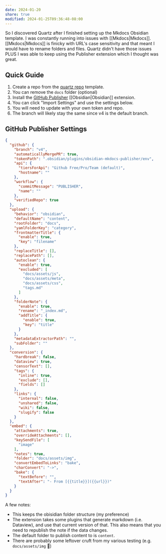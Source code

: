 ```yaml
---
date: 2024-01-20
share: true
modified: 2024-01-25T09:36:48-08:00
---
```


So I discovered Quartz after I finished setting up the Mkdocs Obsidian template. I was constantly running into issues with [[Mkdocs|Mkdocs]]. [[Mkdocs|Mkdocs]] is finicky with URL's case sensitivity and that meant I would have to rename folders and files. Quartz didn't have those issues PLUS I was able to keep using the Publisher extension which I thought was great.
## Quick Guide

1. Create a repo from the [quartz repo](https://github.com/jackyzha0/quartz) template.
2. You can remove the `docs` folder (optional)
3. Install the [GitHub Publisher](https://github.com/ObsidianPublisher/obsidian-github-publisher) [[Obsidian|Obsidian]] extension.
4. You can click "Import Settings" and use the settings below.
5. You will need to update with your own token and repo.
  1. The branch will likely stay the same since v4 is the default branch.

## GitHub Publisher Settings
```json
{
  "github": {
    "branch": "v4",
    "automaticallyMergePR": true,
    "tokenPath": ".obsidian/plugins/obsidian-mkdocs-publisher/env",
    "api": {
      "tiersForApi": "Github Free/Pro/Team (default)",
      "hostname": ""
    },
    "workflow": {
      "commitMessage": "PUBLISHER",
      "name": ""
    },
    "verifiedRepo": true
  },
  "upload": {
    "behavior": "obsidian",
    "defaultName": "content",
    "rootFolder": "docs",
    "yamlFolderKey": "category",
    "frontmatterTitle": {
      "enable": true,
      "key": "filename"
    },
    "replaceTitle": [],
    "replacePath": [],
    "autoclean": {
      "enable": true,
      "excluded": [
        "docs/assets/js",
        "docs/assets/meta",
        "docs/assets/css",
        "tags.md"
      ]
    },
    "folderNote": {
      "enable": true,
      "rename": "_index.md",
      "addTitle": {
        "enable": true,
        "key": "title"
      }
    },
    "metadataExtractorPath": "",
    "subFolder": ""
  },
  "conversion": {
    "hardbreak": false,
    "dataview": true,
    "censorText": [],
    "tags": {
      "inline": true,
      "exclude": [],
      "fields": []
    },
    "links": {
      "internal": false,
      "unshared": false,
      "wiki": false,
      "slugify": false
    }
  },
  "embed": {
    "attachments": true,
    "overrideAttachments": [],
    "keySendFile": [
      "image"
    ],
    "notes": true,
    "folder": "docs/assets/img",
    "convertEmbedToLinks": "bake",
    "charConvert": "->",
    "bake": {
      "textBefore": "",
      "textAfter": "- From [{{title}}]({{url}})"
    }
  }
}
```

A few notes:
- This keeps the obisidian folder structure (my preference)
- The extension takes some plugins that generate markdown (i.e. Dataview), and use that current version of that. This also means that you need to republish the note if the data changes.
- The default folder to publish content to is `content`.
- There are probably some leftover cruft from my various testing (e.g. `docs/assets/img` 😬) 